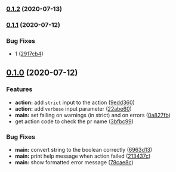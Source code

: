 ### [0.1.2](https://github.com/viktor-ku/pr-commitlint-action/compare/v0.1.1...v0.1.2) (2020-07-13)

### [0.1.1](https://github.com/viktor-ku/pr-commitlint-action/compare/v0.1.0...v0.1.1) (2020-07-12)


### Bug Fixes

* 1 ([2917cb4](https://github.com/viktor-ku/pr-commitlint-action/commit/2917cb41b1ed0729e4d5fd5fdb55ed3fe79ba609))

## [0.1.0](https://github.com/viktor-ku/pr-commitlint-action/compare/3bfbc991bc932ac7ec59f8380e1a97ed9f83ddd3...v0.1.0) (2020-07-12)


### Features

* **action:** add `strict` input to the action ([9edd360](https://github.com/viktor-ku/pr-commitlint-action/commit/9edd360fe987e389efadf3e274f9b3314599ece8))
* **action:** add `verbose` input parameter ([22abe60](https://github.com/viktor-ku/pr-commitlint-action/commit/22abe608373cf02d333fd5aa71b262d98825d4ed))
* **main:** set failing on warnings (in strict) and on errors ([0a827fb](https://github.com/viktor-ku/pr-commitlint-action/commit/0a827fb33ae31aa4d51b18478bfab37781333819))
* get action code to check the pr name ([3bfbc99](https://github.com/viktor-ku/pr-commitlint-action/commit/3bfbc991bc932ac7ec59f8380e1a97ed9f83ddd3))


### Bug Fixes

* **main:** convert string to the boolean correctly ([6963d13](https://github.com/viktor-ku/pr-commitlint-action/commit/6963d13e8056e50282cc6b7ba0b73f2bf9b54029))
* **main:** print help message when action failed ([213437c](https://github.com/viktor-ku/pr-commitlint-action/commit/213437c461f327bacd0c1e98f500412ec53cb176))
* **main:** show formatted error message ([78cae8c](https://github.com/viktor-ku/pr-commitlint-action/commit/78cae8ce1d19dae478c761f0d10473753499e7fd))

